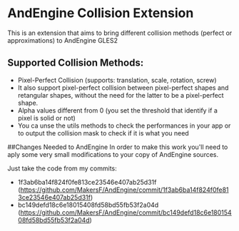# AndEngine Collision Extension

This is an extension that aims to bring different collision methods (perfect or approximations) to AndEngine GLES2 
## Supported Collision Methods:
 * Pixel-Perfect Collision (supports: translation, scale, rotation, screw)
 * It also support pixel-perfect collision between pixel-perfect shapes and retangular shapes, without the need for the latter to be a pixel-perfect shape.
 * Alpha values different from 0 (you set the threshold that identify if a pixel is solid or not)
 * You ca unse the utils methods to check the performances in your app or to output the collision mask to check if it is what you need

##Changes Needed to AndEngine
In order to make this work you'll need to aply some very small modifications to your copy of AndEngine sources.

Just take the code from my commits:
 * 1f3ab6ba14f824f0fe813ce23546e407ab25d31f (https://github.com/MakersF/AndEngine/commit/1f3ab6ba14f824f0fe813ce23546e407ab25d31f)
 * bc149defd18c6e18015408fd58bd55fb53f2a04d (https://github.com/MakersF/AndEngine/commit/bc149defd18c6e18015408fd58bd55fb53f2a04d)